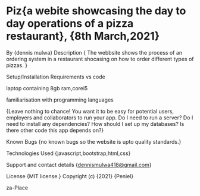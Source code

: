 # Piz{a webite showcasing the day to day operations of a pizza restaurant}, {8th March,2021}
By {dennis mulwa}
Description
{ The webbsite shows the process of an ordering system in a restaurant shocasing on how to order different types of pizzas. }

Setup/Installation Requirements
vs code

laptop containing 8gb ram,corei5

familiarisation with programming languages

{Leave nothing to chance! You want it to be easy for potential users, employers and collaborators to run your app. Do I need to run a server? Do I need to install any dependencies? How should I set up my databases? Is there other code this app depends on?}

Known Bugs
{no known bugs so the website is upto quality standards.}

Technologies Used
{javascript,bootstrap,html,css}

Support and contact details
{dennismulwa418@gmail.com}

License
{MIT license.} Copyright (c) {2021} {Peniel}

za-Place
